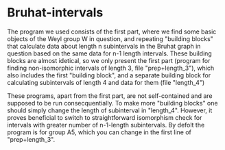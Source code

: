 # Bruhat-intervals
The program we used consists of the first part, where we find some basic objects of the Weyl group W in question, and repeating
"building blocks" that calculate data about length n subintervals in the Bruhat graph in question based on the same data for n-1 length intervals. 
These building blocks are almost idetical, so we only present the first part (program for finding non-isomorphic intervals of length 3, file "prep+length_3"),
which also includes the first "building block", and a separate building block for calculating subintervals of length 4 and data for them (file "length_4")

These programs, apart from the first part, are not self-contained and are supposed to be run consecquentially.
To make more "building blocks" one should simply change the length of subinterval in "length_4". However, it proves beneficial to switch to straightforward isomorphism check 
for intervals with greater number of n-1-length subintervals.
By defolt the program is for group A5, which you can change in the first line of "prep+length_3".
